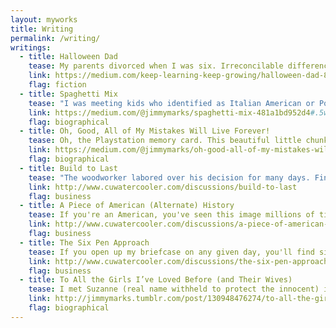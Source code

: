 ```yaml
---
layout: myworks
title: Writing
permalink: /writing/
writings:
  - title: Halloween Dad
    tease: My parents divorced when I was six. Irreconcilable differences, or something to that effect. My mom was always a pretty reserved person and my dad was always the more emotional, the more outgoing. It was a day after Christmas that Dad started looking for new apartments…they’d made it through the holiday and he figured time was a-waistin’ and that I’d be too distracted by my GameBoy Color to put up much resistance.
    link: https://medium.com/keep-learning-keep-growing/halloween-dad-83679fb267a4#.614dse04g
    flag: fiction
  - title: Spaghetti Mix
    tease: "I was meeting kids who identified as Italian American or Polish or Jewish or “from Philly”. In those years I was defining my own personality and I came to understand a harsh truth about myself and my family: We were Boring Old White People."
    link: https://medium.com/@jimmymarks/spaghetti-mix-481a1bd952d4#.5w53x7ttt
    flag: biographical
  - title: Oh, Good, All of My Mistakes Will Live Forever!
    tease: Oh, the Playstation memory card. This beautiful little chunk of gray plastic meant I’d never suffer the indignity of a lost level again. I could go back and re-load the game at my last save point. I could live forever. So could Gex and Claire Redfield and Crash Bandicoot. I didn’t know it then, but that little card would be the beginning of the end…or, rather, the beginning of the never-ending.
    link: https://medium.com/@jimmymarks/oh-good-all-of-my-mistakes-will-live-forever-ab302742df6f#.6k63p9u2u
    flag: biographical
  - title: Build to Last
    tease: "The woodworker labored over his decision for many days. Finally, he contacted the engineer with a simple question: “If I don’t do this for you, who will?” The engineer smiled. “That’s my problem…if you don’t, no one will.”"
    link: http://www.cuwatercooler.com/discussions/build-to-last
    flag: business
  - title: A Piece of American (Alternate) History
    tease: If you're an American, you've seen this image millions of times. A boot print, pressed into the dusty gray soil of the moon, left there for all eternity by the crew of Apollo 11.
    link: http://www.cuwatercooler.com/discussions/a-piece-of-american-alternate-history
    flag: business
  - title: The Six Pen Approach
    tease: If you open up my briefcase on any given day, you'll find six different writing implements that are crucial to my workflow. I'm serious. I do a lot of my work via computer, but there's still a lot of room for analog methods of creativity. I like to keep my writing and drawing muscles strong so that I don't get too reliant on my trusty MacBook.
    link: http://www.cuwatercooler.com/discussions/the-six-pen-approach
    flag: business
  - title: To All the Girls I’ve Loved Before (and Their Wives)
    tease: I met Suzanne (real name withheld to protect the innocent) in my high school dual-enrollment calculus classes. She was a very nice girl and she and I got along very well. She was goofy like me, had an odd sense of humor, and she was quick-witted. I thought a lot of her - so much so that I asked her to go to prom with me. She agreed, which was quite a victory for a young, stupid Jimmy Marks.
    link: http://jimmymarks.tumblr.com/post/130948476274/to-all-the-girls-ive-loved-before-and-their
    flag: biographical
---
```

